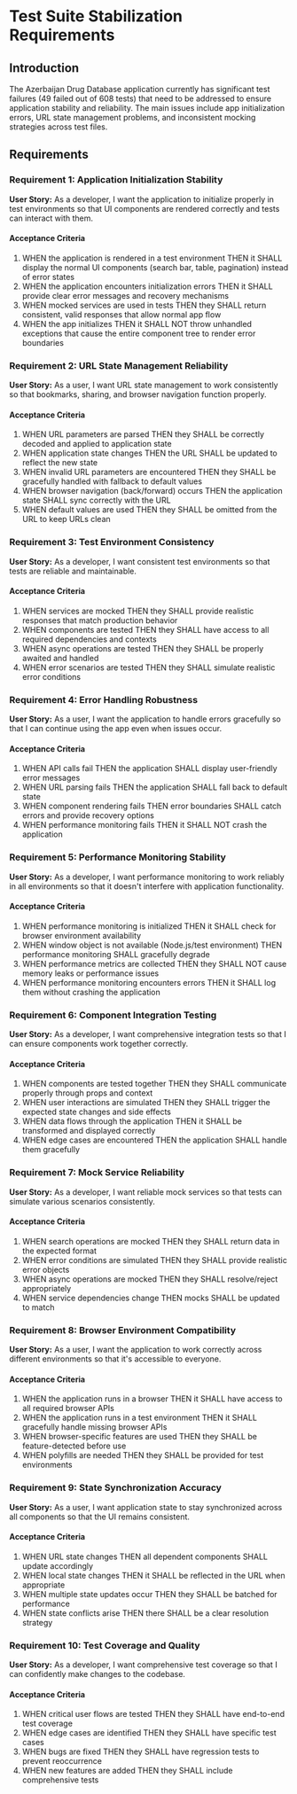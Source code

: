 # Test Suite Stabilization Requirements

## Introduction

The Azerbaijan Drug Database application currently has significant test failures (49 failed out of 608 tests) that need to be addressed to ensure application stability and reliability. The main issues include app initialization errors, URL state management problems, and inconsistent mocking strategies across test files.

## Requirements

### Requirement 1: Application Initialization Stability

**User Story:** As a developer, I want the application to initialize properly in test environments so that UI components are rendered correctly and tests can interact with them.

#### Acceptance Criteria

1. WHEN the application is rendered in a test environment THEN it SHALL display the normal UI components (search bar, table, pagination) instead of error states
2. WHEN the application encounters initialization errors THEN it SHALL provide clear error messages and recovery mechanisms
3. WHEN mocked services are used in tests THEN they SHALL return consistent, valid responses that allow normal app flow
4. WHEN the app initializes THEN it SHALL NOT throw unhandled exceptions that cause the entire component tree to render error boundaries

### Requirement 2: URL State Management Reliability

**User Story:** As a user, I want URL state management to work consistently so that bookmarks, sharing, and browser navigation function properly.

#### Acceptance Criteria

1. WHEN URL parameters are parsed THEN they SHALL be correctly decoded and applied to application state
2. WHEN application state changes THEN the URL SHALL be updated to reflect the new state
3. WHEN invalid URL parameters are encountered THEN they SHALL be gracefully handled with fallback to default values
4. WHEN browser navigation (back/forward) occurs THEN the application state SHALL sync correctly with the URL
5. WHEN default values are used THEN they SHALL be omitted from the URL to keep URLs clean

### Requirement 3: Test Environment Consistency

**User Story:** As a developer, I want consistent test environments so that tests are reliable and maintainable.

#### Acceptance Criteria

1. WHEN services are mocked THEN they SHALL provide realistic responses that match production behavior
2. WHEN components are tested THEN they SHALL have access to all required dependencies and contexts
3. WHEN async operations are tested THEN they SHALL be properly awaited and handled
4. WHEN error scenarios are tested THEN they SHALL simulate realistic error conditions

### Requirement 4: Error Handling Robustness

**User Story:** As a user, I want the application to handle errors gracefully so that I can continue using the app even when issues occur.

#### Acceptance Criteria

1. WHEN API calls fail THEN the application SHALL display user-friendly error messages
2. WHEN URL parsing fails THEN the application SHALL fall back to default state
3. WHEN component rendering fails THEN error boundaries SHALL catch errors and provide recovery options
4. WHEN performance monitoring fails THEN it SHALL NOT crash the application

### Requirement 5: Performance Monitoring Stability

**User Story:** As a developer, I want performance monitoring to work reliably in all environments so that it doesn't interfere with application functionality.

#### Acceptance Criteria

1. WHEN performance monitoring is initialized THEN it SHALL check for browser environment availability
2. WHEN window object is not available (Node.js/test environment) THEN performance monitoring SHALL gracefully degrade
3. WHEN performance metrics are collected THEN they SHALL NOT cause memory leaks or performance issues
4. WHEN performance monitoring encounters errors THEN it SHALL log them without crashing the application

### Requirement 6: Component Integration Testing

**User Story:** As a developer, I want comprehensive integration tests so that I can ensure components work together correctly.

#### Acceptance Criteria

1. WHEN components are tested together THEN they SHALL communicate properly through props and context
2. WHEN user interactions are simulated THEN they SHALL trigger the expected state changes and side effects
3. WHEN data flows through the application THEN it SHALL be transformed and displayed correctly
4. WHEN edge cases are encountered THEN the application SHALL handle them gracefully

### Requirement 7: Mock Service Reliability

**User Story:** As a developer, I want reliable mock services so that tests can simulate various scenarios consistently.

#### Acceptance Criteria

1. WHEN search operations are mocked THEN they SHALL return data in the expected format
2. WHEN error conditions are simulated THEN they SHALL provide realistic error objects
3. WHEN async operations are mocked THEN they SHALL resolve/reject appropriately
4. WHEN service dependencies change THEN mocks SHALL be updated to match

### Requirement 8: Browser Environment Compatibility

**User Story:** As a user, I want the application to work correctly across different environments so that it's accessible to everyone.

#### Acceptance Criteria

1. WHEN the application runs in a browser THEN it SHALL have access to all required browser APIs
2. WHEN the application runs in a test environment THEN it SHALL gracefully handle missing browser APIs
3. WHEN browser-specific features are used THEN they SHALL be feature-detected before use
4. WHEN polyfills are needed THEN they SHALL be provided for test environments

### Requirement 9: State Synchronization Accuracy

**User Story:** As a user, I want application state to stay synchronized across all components so that the UI remains consistent.

#### Acceptance Criteria

1. WHEN URL state changes THEN all dependent components SHALL update accordingly
2. WHEN local state changes THEN it SHALL be reflected in the URL when appropriate
3. WHEN multiple state updates occur THEN they SHALL be batched for performance
4. WHEN state conflicts arise THEN there SHALL be a clear resolution strategy

### Requirement 10: Test Coverage and Quality

**User Story:** As a developer, I want comprehensive test coverage so that I can confidently make changes to the codebase.

#### Acceptance Criteria

1. WHEN critical user flows are tested THEN they SHALL have end-to-end test coverage
2. WHEN edge cases are identified THEN they SHALL have specific test cases
3. WHEN bugs are fixed THEN they SHALL have regression tests to prevent reoccurrence
4. WHEN new features are added THEN they SHALL include comprehensive tests